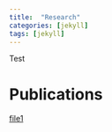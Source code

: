 ```yaml
---
title:  "Research"
categories: [jekyll]
tags: [jekyll]
---
```


Test

# Publications

[file1](http://www.econ.ucla.edu/pfajgelbaum/RTP1.pdf)
